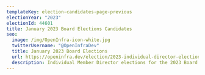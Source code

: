 ```yaml
---
templateKey: election-candidates-page-previous
electionYear: "2023"
electionId: 44601
title: January 2023 Board Elections Candidates
seo:
  image: /img/OpenInfra-icon-white.jpg
  twitterUsername: "@OpenInfraDev"
  title: January 2023 Board Elections
  url: https://openinfra.dev/election/2023-individual-director-election/candidates
  description: Individual Member Director elections for the 2023 Board of Directors
---
```

